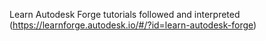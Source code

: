 Learn Autodesk Forge tutorials followed and interpreted (https://learnforge.autodesk.io/#/?id=learn-autodesk-forge)

